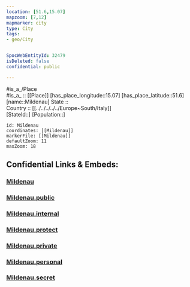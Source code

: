```yaml
---
location: [51.6,15.07] 
mapzoom: [7,12] 
mapmarker: city 
type: City
tags:
- geo/City


SpocWebEntityId: 32479
isDeleted: false
confidential: public

---
```

#is_a_/Place  
#is_a_ :: [[Place]] 
[has_place_longitude::15.07] 
[has_place_latitude::51.6] 
[name::Mildenau] 
State ::  
Country :: [[../../../../../Europe~South/Italy]]  
[StateId::] 
[Population::] 



```leaflet
id: Mildenau
coordinates: [[Mildenau]] 
markerFile: [[Mildenau]] 
defaultZoom: 11 
maxZoom: 18
```


## Confidential Links & Embeds: 

### [Mildenau](/_Standards/Earth/Continent/Europe/Europe~East/Poland/Provinces~Poland/Lubusz/City/Mildenau.md) 

### [Mildenau.public](/_public/Earth/Continent/Europe/Europe~East/Poland/Provinces~Poland/Lubusz/City/Mildenau.public.md) 

### [Mildenau.internal](/_internal/Earth/Continent/Europe/Europe~East/Poland/Provinces~Poland/Lubusz/City/Mildenau.internal.md) 

### [Mildenau.protect](/_protect/Earth/Continent/Europe/Europe~East/Poland/Provinces~Poland/Lubusz/City/Mildenau.protect.md) 

### [Mildenau.private](/_private/Earth/Continent/Europe/Europe~East/Poland/Provinces~Poland/Lubusz/City/Mildenau.private.md) 

### [Mildenau.personal](/_personal/Earth/Continent/Europe/Europe~East/Poland/Provinces~Poland/Lubusz/City/Mildenau.personal.md) 

### [Mildenau.secret](/_secret/Earth/Continent/Europe/Europe~East/Poland/Provinces~Poland/Lubusz/City/Mildenau.secret.md)

